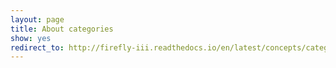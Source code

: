 ```yaml
---
layout: page
title: About categories
show: yes
redirect_to: http://firefly-iii.readthedocs.io/en/latest/concepts/categories.html
---
```

